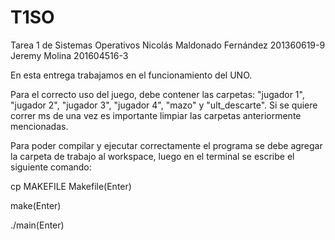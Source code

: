 # T1SO
Tarea 1 de Sistemas Operativos
Nicolás Maldonado Fernández 201360619-9
Jeremy Molina 201604516-3

En esta entrega trabajamos en el funcionamiento del UNO.

Para el correcto uso del juego, debe contener las carpetas: "jugador 1", "jugador 2", "jugador 3", "jugador 4", "mazo" y "ult_descarte". Si se quiere correr ms de una vez es importante limpiar las carpetas anteriormente mencionadas.

Para poder compilar y ejecutar correctamente el programa se debe agregar la carpeta de trabajo al workspace, luego en el terminal se escribe el siguiente comando:

cp MAKEFILE Makefile(Enter)

make(Enter)

./main(Enter)

